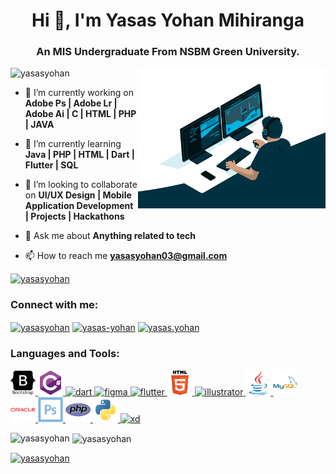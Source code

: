 <h1 align="center">Hi 👋, I'm Yasas Yohan Mihiranga</h1>
<h3 align="center">An MIS Undergraduate From NSBM Green University.</h3>
<img align="right" alt="coding" width="300" src="https://github.com/yasasyohan/yasasyohan/blob/main/giphy.gif">

<p align="left"> <img src="https://komarev.com/ghpvc/?username=yasasyohan&label=Profile%20views&color=0e75b6&style=flat" alt="yasasyohan" /> </p>

- 🔭 I’m currently working on **Adobe Ps | Adobe Lr | Adobe Ai | C | HTML | PHP | JAVA**

- 🌱 I’m currently learning **Java | PHP | HTML | Dart | Flutter | SQL**

- 👯 I’m looking to collaborate on **UI/UX Design | Mobile Application Development | Projects | Hackathons**

- 💬 Ask me about **Anything related to tech**

- 📫 How to reach me **yasasyohan03@gmail.com**


<p align="left"> <a href="https://twitter.com/yasasyohan" target="blank"><img src="https://img.shields.io/twitter/follow/yasasyohan?logo=twitter&style=for-the-badge" alt="yasasyohan" /></a> </p>


<h3 align="left">Connect with me:</h3>
<p align="left">
<a href="https://twitter.com/yasasyohan" target="blank"><img align="center" src="https://raw.githubusercontent.com/rahuldkjain/github-profile-readme-generator/master/src/images/icons/Social/twitter.svg" alt="yasasyohan" height="30" width="40" /></a>
<a href="https://linkedin.com/in/yasas-yohan" target="blank"><img align="center" src="https://raw.githubusercontent.com/rahuldkjain/github-profile-readme-generator/master/src/images/icons/Social/linked-in-alt.svg" alt="yasas-yohan" height="30" width="40" /></a>
<a href="https://fb.com/yasas.yohan" target="blank"><img align="center" src="https://raw.githubusercontent.com/rahuldkjain/github-profile-readme-generator/master/src/images/icons/Social/facebook.svg" alt="yasas.yohan" height="30" width="40" /></a>
</p>

<h3 align="left">Languages and Tools:</h3>
<p align="left"> <a href="https://getbootstrap.com" target="_blank" rel="noreferrer"> <img src="https://raw.githubusercontent.com/devicons/devicon/master/icons/bootstrap/bootstrap-plain-wordmark.svg" alt="bootstrap" width="40" height="40"/> </a> <a href="https://www.w3schools.com/cs/" target="_blank" rel="noreferrer"> <img src="https://raw.githubusercontent.com/devicons/devicon/master/icons/csharp/csharp-original.svg" alt="csharp" width="40" height="40"/> </a> <a href="https://dart.dev" target="_blank" rel="noreferrer"> <img src="https://www.vectorlogo.zone/logos/dartlang/dartlang-icon.svg" alt="dart" width="40" height="40"/> </a> <a href="https://www.figma.com/" target="_blank" rel="noreferrer"> <img src="https://www.vectorlogo.zone/logos/figma/figma-icon.svg" alt="figma" width="40" height="40"/> </a> <a href="https://flutter.dev" target="_blank" rel="noreferrer"> <img src="https://www.vectorlogo.zone/logos/flutterio/flutterio-icon.svg" alt="flutter" width="40" height="40"/> </a> <a href="https://www.w3.org/html/" target="_blank" rel="noreferrer"> <img src="https://raw.githubusercontent.com/devicons/devicon/master/icons/html5/html5-original-wordmark.svg" alt="html5" width="40" height="40"/> </a> <a href="https://www.adobe.com/in/products/illustrator.html" target="_blank" rel="noreferrer"> <img src="https://www.vectorlogo.zone/logos/adobe_illustrator/adobe_illustrator-icon.svg" alt="illustrator" width="40" height="40"/> </a> <a href="https://www.java.com" target="_blank" rel="noreferrer"> <img src="https://raw.githubusercontent.com/devicons/devicon/master/icons/java/java-original.svg" alt="java" width="40" height="40"/> </a> <a href="https://www.mysql.com/" target="_blank" rel="noreferrer"> <img src="https://raw.githubusercontent.com/devicons/devicon/master/icons/mysql/mysql-original-wordmark.svg" alt="mysql" width="40" height="40"/> </a> <a href="https://www.oracle.com/" target="_blank" rel="noreferrer"> <img src="https://raw.githubusercontent.com/devicons/devicon/master/icons/oracle/oracle-original.svg" alt="oracle" width="40" height="40"/> </a> <a href="https://www.photoshop.com/en" target="_blank" rel="noreferrer"> <img src="https://raw.githubusercontent.com/devicons/devicon/master/icons/photoshop/photoshop-line.svg" alt="photoshop" width="40" height="40"/> </a> <a href="https://www.php.net" target="_blank" rel="noreferrer"> <img src="https://raw.githubusercontent.com/devicons/devicon/master/icons/php/php-original.svg" alt="php" width="40" height="40"/> </a> <a href="https://www.python.org" target="_blank" rel="noreferrer"> <img src="https://raw.githubusercontent.com/devicons/devicon/master/icons/python/python-original.svg" alt="python" width="40" height="40"/> </a> <a href="https://www.adobe.com/products/xd.html" target="_blank" rel="noreferrer"> <img src="https://cdn.worldvectorlogo.com/logos/adobe-xd.svg" alt="xd" width="40" height="40"/> </a> </p>

<p><img align="left" src="https://github-readme-stats.vercel.app/api/top-langs?username=yasasyohan&show_icons=true&locale=en&layout=compact" alt="yasasyohan" /></p>

<p>&nbsp;<img align="center" src="https://github-readme-stats.vercel.app/api?username=yasasyohan&show_icons=true&locale=en" alt="yasasyohan" /></p>
<p align="left"> <a href="https://github.com/ryo-ma/github-profile-trophy"><img src="https://github-profile-trophy.vercel.app/?username=yasasyohan" alt="yasasyohan" /></a> </p>

